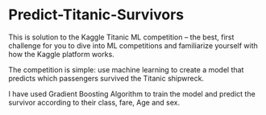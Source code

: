 # Predict-Titanic-Survivors

This is solution to the Kaggle Titanic ML competition – the best, first challenge for you to dive into ML competitions and familiarize yourself with how the Kaggle platform works.

The competition is simple: use machine learning to create a model that predicts which passengers survived the Titanic shipwreck.

I have used Gradient Boosting Algorithm to train the model and predict the survivor according to their class, fare, Age and sex.

